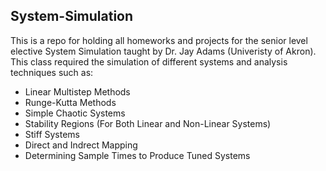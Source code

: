 ## System-Simulation
This is a repo for holding all homeworks and projects for the senior level elective System Simulation taught by Dr. Jay Adams (Univeristy of Akron).
This class required the simulation of different systems and analysis techniques such as:
* Linear Multistep Methods
* Runge-Kutta Methods
* Simple Chaotic Systems
* Stability Regions (For Both Linear and Non-Linear Systems)
* Stiff Systems
* Direct and Indrect Mapping
* Determining Sample Times to Produce Tuned Systems
